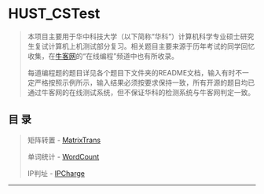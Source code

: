 # HUST_CSTest
>本项目主要用于华中科技大学（以下简称“华科”）计算机科学专业硕士研究生复试计算机上机测试部分复习。相关题目主要来源于历年考试的同学回忆收集，在[牛客网](https://www.nowcoder.com)的“在线编程”频道中也有所收录。
>
>每道编程题的题目详见各个题目下文件夹的README文档，输入有时不一定严格按照示例所示，输入结果必须按要求保持一致，所有开源的题目均已通过牛客网的在线测试系统，但不保证华科的检测系统与牛客网判定一致。

## 目 录
>矩阵转置 - [MatrixTrans](https://github.com/SHENGYUKing/HUST_CSTest/tree/master/MatrixTrans)
>
>单词统计 - [WordCount](https://github.com/SHENGYUKing/HUST_CSTest/tree/master/WordCount)
>
>IP判址 - [IPCharge](https://github.com/SHENGYUKing/HUST_CSTest/tree/master/IPCharge)
---